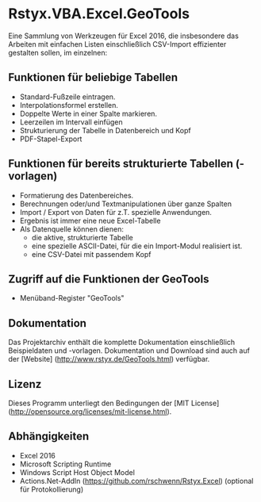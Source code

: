 Rstyx.VBA.Excel.GeoTools
========================

Eine Sammlung von Werkzeugen für Excel 2016, die insbesondere das Arbeiten mit einfachen Listen einschließlich CSV-Import effizienter gestalten sollen, im einzelnen:


Funktionen für beliebige Tabellen
---------------------------------
 - Standard-Fußzeile eintragen.
 - Interpolationsformel erstellen.
 - Doppelte Werte in einer Spalte markieren.
 - Leerzeilen im Intervall einfügen
 - Strukturierung der Tabelle in Datenbereich und Kopf
 - PDF-Stapel-Export

Funktionen für bereits strukturierte Tabellen (-vorlagen)
---------------------------------------------------------
 - Formatierung des Datenbereiches.
 - Berechnungen oder/und Textmanipulationen über ganze Spalten
 - Import / Export von Daten für z.T. spezielle Anwendungen.
 - Ergebnis ist immer eine neue Excel-Tabelle
 - Als Datenquelle können dienen:
   - die aktive, strukturierte Tabelle
   - eine spezielle ASCII-Datei, für die ein Import-Modul realisiert ist.
   - eine CSV-Datei mit passendem Kopf

Zugriff auf die Funktionen der GeoTools
---------------------------------------
 - Menüband-Register "GeoTools"

Dokumentation
-------------
Das Projektarchiv enthält die komplette Dokumentation einschließlich Beispieldaten und -vorlagen.
Dokumentation und Download sind auch auf der [Website] (http://www.rstyx.de/GeoTools.html) verfügbar.

Lizenz
-------
 Dieses Programm unterliegt den Bedingungen der [MIT License] (http://opensource.org/licenses/mit-license.html).

Abhängigkeiten
--------------
 - Excel 2016
 - Microsoft Scripting Runtime
 - Windows Script Host Object Model
 - Actions.Net-AddIn (https://github.com/rschwenn/Rstyx.Excel) (optional für Protokollierung)
